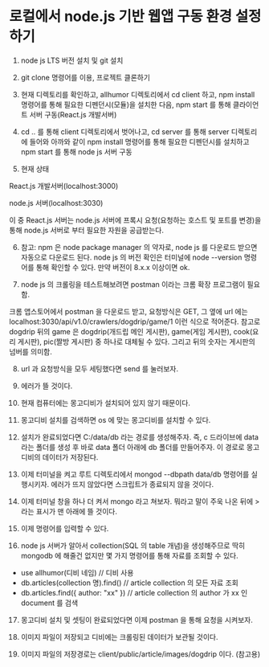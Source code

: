 # 로컬에서 node.js 기반 웹앱 구동 환경 설정하기

1. node js LTS 버전 설치 및 git 설치

2. git clone 명령어를 이용, 프로젝트 클론하기

3. 현재 디렉토리를 확인하고, allhumor 디렉토리에서
   cd client 하고, npm install 명령어를 통해 필요한 디펜던시(모듈)을 설치한 다음, npm start 를 통해 클라이언트 서버 구동(React.js 개발서버)

4. cd .. 를 통해 client 디렉토리에서 벗어나고, cd server 를 통해 server 디렉토리에 들어와 아까와 같이 npm install 명령어를 통해 필요한 디펜던시를 설치하고 npm start 를 통해 node js 서버 구동

5. 현재 상태

React.js 개발서버(localhost:3000)

node.js 서버(localhost:3030)

이 중 React.js 서버는 node.js 서버에 프록시 요청(요청하는 호스트 및 포트를 변경)을 통해 node.js 서버로 부터 필요한 자원을 공급받는다.

6. 참고: npm 은 node package manager 의 약자로, node js 를 다운로드 받으면 자동으로 다운로드 된다. node js 의 버전 확인은 터미널에 node --version 명령어를 통해 확인할 수 있다. 만약 버전이 8.x.x 이상이면 ok.

7. node js 의 크롤링을 테스트해보려면 postman 이라는 크롬 확장 프로그램이 필요함.

크롬 앱스토어에서 postman 을 다운로드 받고, 요청방식은 GET, 그 옆에 url 에는 localhost:3030/api/v1.0/crawlers/dogdrip/game/1 이런 식으로 적어준다. 참고로 dogdrip 뒤의 game 은 dogdrip(개드립 메인 게시판), game(게임 게시판), cook(요리 게시판), pic(짤방 게시판) 중 하나로 대체될 수 있다. 그리고 뒤의 숫자는 게시판의 넘버를 의미함.

8. url 과 요청방식을 모두 세팅했다면 send 를 눌러보자.

9. 에러가 뜰 것이다.

10. 현재 컴퓨터에는 몽고디비가 설치되어 있지 않기 때문이다.

11. 몽고디비 설치를 검색하면 os 에 맞는 몽고디비를 설치할 수 있다.

12. 설치가 완료되었다면 C:/data/db 라는 경로를 생성해주자.
    즉, c 드라이브에 data 라는 폴더를 생성 후 바로 data 폴더 아래에 db 폴더를 만들어주자. 이 경로로 몽고디비의 데이터가 저장된다.

13. 이제 터미널을 켜고 루트 디렉토리에서 mongod --dbpath data/db 명령어를 실행시키자. 에러가 뜨지 않았다면 스크립트가 종료되지 않을 것이다.

14. 이제 터미널 창을 하나 더 켜서 mongo 라고 쳐보자. 뭐라고 말이 주욱 나온 뒤에 > 라는 표시가 맨 아래에 뜰 것이다.

15. 이제 명령어를 입력할 수 있다.

16. node js 서버가 알아서 collection(SQL 의 table 개념)을 생성해주므로 딱히 mongodb 에 해줄건 없지만 몇 가지 명령어를 통해 자료를 조회할 수 있다.

* use allhumor(디비 네임) // 디비 사용
* db.articles(collection 명).find() // article collection 의 모든 자료 조회
* db.articles.find({ author: "xx" }) // article collection 의 author 가 xx 인 document 를 검색

17. 몽고디비 설치 및 셋팅이 완료되었다면 이제 postman 을 통해 요청을 시켜보자.

18. 이미지 파일이 저장되고 디비에는 크롤링된 데이터가 보관될 것이다.

19. 이미지 파일의 저장경로는 client/public/article/images/dogdrip 이다. (참고용)
